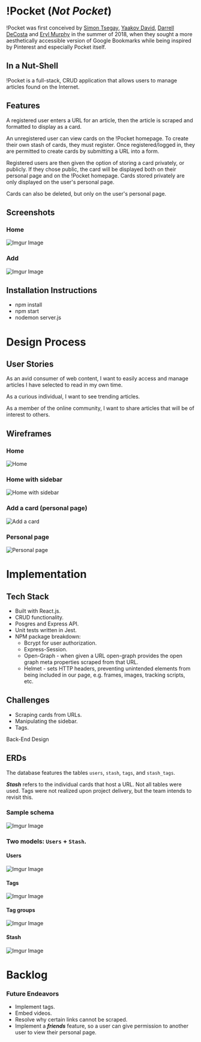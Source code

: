 # !Pocket (*Not Pocket*)

!Pocket was first conceived by [Simon Tsegay](https://github.com/simongt), [Yaakov David](https://github.com/YaakovDavid), [Darrell DeCosta](https://github.com/drldcsta) and [Eryl Murphy](https://github.com/ErylMurphy) in the summer of 2018, when they sought a more aesthetically accessible version of Google Bookmarks while being inspired by Pinterest and especially Pocket itself.

## In a Nut-Shell
!Pocket is a full-stack, CRUD application that allows users to manage articles found on the Internet.

## Features
A registered user enters a URL for an article, then the article is scraped and formatted to display as a card.

An unregistered user can view cards on the !Pocket homepage. To create their own stash of cards, they must register. Once registered/logged in, they are permitted to create cards by submitting a URL into a form.

Registered users are then given the option of storing a card privately, or publicly. If they chose public, the card will be displayed both on their personal page and on the !Pocket homepage. Cards stored privately are only displayed on the user's personal page.

Cards can also be deleted, but only on the user's personal page. 

## Screenshots

### Home

![Imgur Image](https://imgur.com/TJQck6r.jpg)

### Add

![Imgur Image](https://imgur.com/BYctOWI.jpg)

## Installation Instructions
- npm install
- npm start
- nodemon server.js

# Design Process

## User Stories

As an avid consumer of web content, I want to easily access and manage articles I have selected to read in my own time. 

As a curious individual, I want to see trending articles.

As a member of the online community, I want to share articles that will be of interest to others.

## Wireframes

### Home

![Home](https://imgur.com/h5ARjh5.jpg)

### Home with sidebar

![Home with sidebar](https://imgur.com/jvvgB9b.jpg)

### Add a card (personal page)

![Add a card](https://imgur.com/qN24iP4.jpg)

### Personal page

![Personal page](https://imgur.com/k6yYfKv.jpg)

# Implementation

## Tech Stack
 - Built with React.js. 
 - CRUD functionality.
 - Posgres and Express API.
 - Unit tests written in Jest.
 - NPM package breakdown:
    - Bcrypt for user authorization. 
    - Express-Session.
    - Open-Graph - when given a URL open-graph provides the open graph meta properties scraped from that URL. 
    - Helmet - sets HTTP headers, preventing unintended elements from being included in our page, e.g. frames, images, tracking scripts, etc.

## Challenges
- Scraping cards from URLs.
- Manipulating the sidebar.
- Tags.

Back-End Design

## ERDs
The database features the tables `users`, `stash`, `tags`, and `stash_tags`.

***Stash*** refers to the individual cards that host a URL. Not all tables were used. Tags were not realized upon project delivery, but the team intends to revisit this. 

### Sample schema

![Imgur Image](https://imgur.com/5hghPtE.jpg)

### Two models: `Users` + `Stash`. 

#### Users

![Imgur Image](https://imgur.com/P6tcL6h.jpg)

#### Tags

![Imgur Image](https://imgur.com/kNlwgsC.jpg)

#### Tag groups

![Imgur Image](https://imgur.com/cvDxXUG.jpg)

#### Stash

![Imgur Image](https://imgur.com/7PM8PD0.jpg)

# Backlog

### Future Endeavors

- Implement tags.
- Embed videos. 
- Resolve why certain links cannot be scraped.
- Implement a ***friends*** feature, so a user can give permission to another user to view their personal page.
